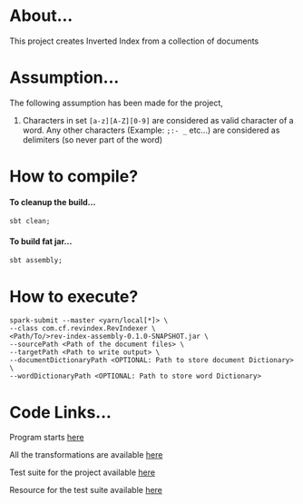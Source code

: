 # About...

This project creates Inverted Index from a collection of documents

# Assumption...

The following assumption has been made for the project,
1. Characters in set `[a-z][A-Z][0-9]` are considered as valid character of a word. Any other characters (Example: `;:- _`  etc...) are considered as delimiters (so never part of the word)  
 
# How to compile?

#### To cleanup the build...

```
sbt clean;
```

#### To build fat jar...
```
sbt assembly;
```

# How to execute?

```
spark-submit --master <yarn/local[*]> \
--class com.cf.revindex.RevIndexer \
<Path/To/>rev-index-assembly-0.1.0-SNAPSHOT.jar \
--sourcePath <Path of the document files> \
--targetPath <Path to write output> \
--documentDictionaryPath <OPTIONAL: Path to store document Dictionary> \
--wordDictionaryPath <OPTIONAL: Path to store word Dictionary>
```

# Code Links...

Program starts [here](src/main/scala/com/cf/revindex/RevIndexer.scala)

All the transformations are available [here](src/main/scala/com/cf/revindex/Transform.scala)
 
Test suite for the project available [here](src/test/scala/com/cf/revindex/RevIndexerTest.scala)

Resource for the test suite available [here](src/test/resources/sample1)
